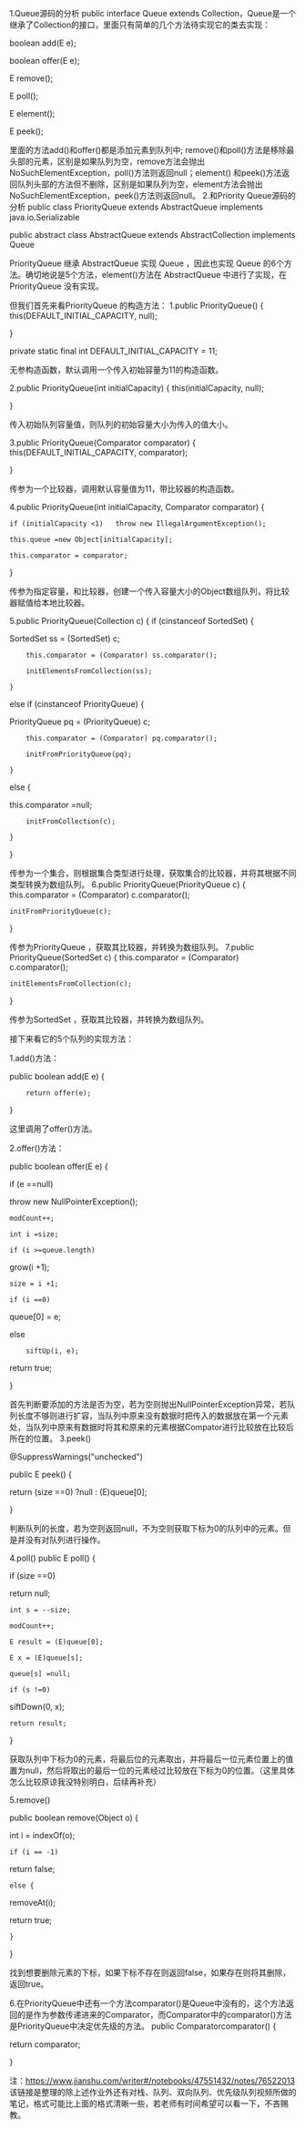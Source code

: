 
1.Queue源码的分析
public interface Queue extends Collection，Queue是一个继承了Collection的接口，里面只有简单的几个方法待实现它的类去实现：

boolean add(E e);

boolean offer(E e);

E remove();

E poll();

E element();

E peek();

里面的方法add()和offer()都是添加元素到队列中; remove()和poll()方法是移除最头部的元素，区别是如果队列为空，remove方法会抛出NoSuchElementException，poll()方法则返回null；element() 和peek()方法返回队列头部的方法但不删除，区别是如果队列为空，element方法会抛出NoSuchElementException，peek()方法则返回null。
2.和Priority Queue源码的分析
public class PriorityQueue extends AbstractQueue implements java.io.Serializable

public abstract class AbstractQueue extends AbstractCollection implements Queue

PriorityQueue  继承 AbstractQueue   实现  Queue ，因此也实现 Queue 的6个方法。确切地说是5个方法，element()方法在 AbstractQueue  中进行了实现，在 PriorityQueue  没有实现。

但我们首先来看PriorityQueue 的构造方法：
1.public PriorityQueue() {
        this(DEFAULT_INITIAL_CAPACITY, null);

}

private static final int DEFAULT_INITIAL_CAPACITY = 11;

无参构造函数，默认调用一个传入初始容量为11的构造函数。

2.public PriorityQueue(int initialCapacity) {
        this(initialCapacity, null);

}

传入初始队列容量值，则队列的初始容量大小为传入的值大小。

3.public PriorityQueue(Comparator comparator) {
        this(DEFAULT_INITIAL_CAPACITY, comparator);

}

传参为一个比较器，调用默认容量值为11，带比较器的构造函数。

4.public PriorityQueue(int initialCapacity,  Comparator comparator) {

    if (initialCapacity <1)   throw new IllegalArgumentException();

    this.queue =new Object[initialCapacity];

    this.comparator = comparator;

}

传参为指定容量，和比较器，创建一个传入容量大小的Object数组队列，将比较器赋值给本地比较器。

5.public PriorityQueue(Collection c) {
if (cinstanceof SortedSet) {

SortedSet ss = (SortedSet) c;

        this.comparator = (Comparator) ss.comparator();

        initElementsFromCollection(ss);

    }

else if (cinstanceof PriorityQueue) {

PriorityQueue pq = (PriorityQueue) c;

        this.comparator = (Comparator) pq.comparator();

        initFromPriorityQueue(pq);

    }

else {

this.comparator =null;

        initFromCollection(c);

    }

}

传参为一个集合，则根据集合类型进行处理，获取集合的比较器，并将其根据不同类型转换为数组队列。
6.public PriorityQueue(PriorityQueue c) {
this.comparator = (Comparator) c.comparator();

    initFromPriorityQueue(c);

}

传参为PriorityQueue ，获取其比较器，并转换为数组队列。
7.public PriorityQueue(SortedSet c) {
this.comparator = (Comparator) c.comparator();

    initElementsFromCollection(c);

}

传参为SortedSet ，获取其比较器，并转换为数组队列。

接下来看它的5个队列的实现方法：

1.add()方法：

public boolean add(E e) {

        return offer(e);

}

这里调用了offer()方法。

2.offer()方法：

public boolean offer(E e) {

if (e ==null)

throw new NullPointerException();

    modCount++;

    int i =size;

    if (i >=queue.length)

grow(i +1);

    size = i +1;

    if (i ==0)

queue[0] = e;

else

        siftUp(i, e);

return true;

}

首先判断要添加的方法是否为空，若为空则抛出NullPointerException异常，若队列长度不够则进行扩容，当队列中原来没有数据时把传入的数据放在第一个元素处，当队列中原来有数据时将其和原来的元素根据Compator进行比较放在比较后所在的位置。
3.peek()

@SuppressWarnings("unchecked")

public E peek() {

return (size ==0) ?null : (E)queue[0];

}

判断队列的长度，若为空则返回null，不为空则获取下标为0的队列中的元素。但是并没有对队列进行操作。

4.poll()
public E poll() {

if (size ==0)

return null;

    int s = --size;

    modCount++;

    E result = (E)queue[0];

    E x = (E)queue[s];

    queue[s] =null;

    if (s !=0)

siftDown(0, x);

    return result;

}

获取队列中下标为0的元素，将最后位的元素取出，并将最后一位元素位置上的值置为null，然后将取出的最后一位的元素经过比较放在下标为0的位置。（这里具体怎么比较原谅我没特别明白，后续再补充）

5.remove()

public boolean remove(Object o) {

int i = indexOf(o);

    if (i == -1)

return false;

    else {

removeAt(i);

return true;

    }

}

找到想要删除元素的下标，如果下标不存在则返回false，如果存在则将其删除，返回true。

6.在PriorityQueue中还有一个方法comparator()是Queue中没有的，这个方法返回的是作为参数传递进来的Comparator，而Comparator中的comparator()方法是PriorityQueue中决定优先级的方法。
public Comparatorcomparator() {

return comparator;

}


注：https://www.jianshu.com/writer#/notebooks/47551432/notes/76522013
该链接是整理的除上述作业外还有对栈、队列、双向队列、优先级队列视频所做的笔记，格式可能比上面的格式清晰一些，若老师有时间希望可以看一下，不吝赐教。